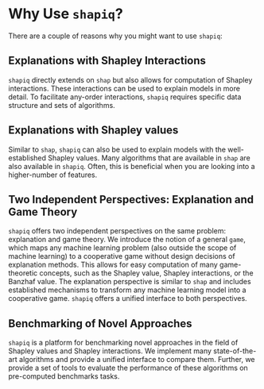 # Why Use ``shapiq``?

There are a couple of reasons why you might want to use ``shapiq``:

## Explanations with Shapley Interactions

``shapiq`` directly extends on ``shap`` but also allows for computation of Shapley interactions.
These interactions can be used to explain models in more detail.
To facilitate any-order interactions, ``shapiq`` requires specific data structure and sets of algorithms.

## Explanations with Shapley values

Similar to ``shap``, ``shapiq`` can also be used to explain models with the well-established Shapley values.
Many algorithms that are available in ``shap`` are also available in ``shapiq``.
Often, this is beneficial when you are looking into a higher-number of features.

## Two Independent Perspectives: Explanation and Game Theory

``shapiq`` offers two independent perspectives on the same problem: explanation and game theory.
We introduce the notion of a general ``game``, which maps any machine learning problem (also outside the scope of machine learning) to a cooperative game without design decisions of explanation methods.
This allows for easy computation of many game-theoretic concepts, such as the Shapley value, Shapley interactions, or the Banzhaf value.
The explanation perspective is similar to ``shap`` and includes established mechanisms to transform any machine learning model into a cooperative game.
``shapiq`` offers a unified interface to both perspectives.

## Benchmarking of Novel Approaches

``shapiq`` is a platform for benchmarking novel approaches in the field of Shapley values and Shapley interactions.
We implement many state-of-the-art algorithms and provide a unified interface to compare them.
Further, we provide a set of tools to evaluate the performance of these algorithms on pre-computed benchmarks tasks.
